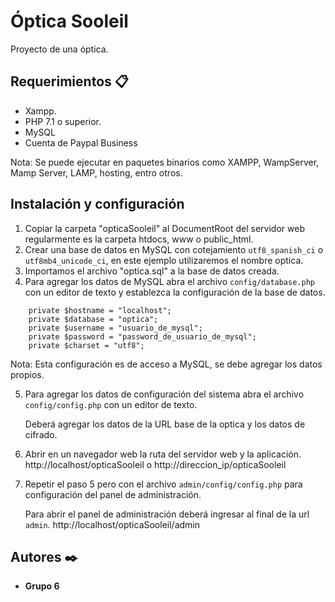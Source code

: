 # Óptica Sooleil

Proyecto de una óptica.

## Requerimientos 📋

- Xampp.
- PHP 7.1 o superior.
- MySQL
- Cuenta de Paypal Business

Nota: Se puede ejecutar en paquetes binarios como XAMPP, WampServer, Mamp Server, LAMP, hosting, entro otros.

## Instalación y configuración

1. Copiar la carpeta "opticaSooleil" al DocumentRoot del servidor web regularmente es la carpeta htdocs, www o public_html.
2. Crear una base de datos en MySQL con cotejamiento `utf8_spanish_ci` o `utf8mb4_unicode_ci`, en este ejemplo utilizaremos el nombre optica.
3. Importamos el archivo "optica.sql" a la base de datos creada.
4. Para agregar los datos de MySQL abra el archivo `config/database.php` con un editor de texto y establezca la configuración de la base de datos.
```
    private $hostname = "localhost";
    private $database = "optica";
    private $username = "usuario_de_mysql";
    private $password = "password_de_usuario_de_mysql";
    private $charset = "utf8";
```
Nota: Esta configuración es de acceso a MySQL, se debe agregar los datos propios.

5. Para agregar los datos de configuración del sistema abra el archivo `config/config.php` con un editor de texto.

	Deberá agregar los datos de la URL base de la optica y los datos de cifrado.

6. Abrir en un navegador web la ruta del servidor web y la aplicación. http://localhost/opticaSooleil o http://direccion_ip/opticaSooleil

7. Repetir el paso 5 pero con el archivo `admin/config/config.php` para configuración del panel de administración.

	Para abrir el panel de administración deberá ingresar al final de la url `admin`. http://localhost/opticaSooleil/admin

## Autores ✒️
- **Grupo 6** 
